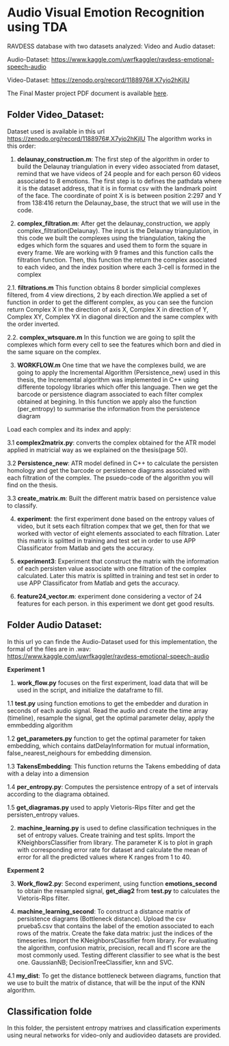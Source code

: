 # Audio Visual Emotion Recognition using TDA

RAVDESS database with two datasets analyzed: Video and Audio dataset:

Audio-Dataset: https://www.kaggle.com/uwrfkaggler/ravdess-emotional-speech-audio

Video-Dataset: https://zenodo.org/record/1188976#.X7yio2hKjIU

The Final Master project PDF document is available [here](https://github.com/Cimagroup/AudioVisual-EmotionRecognitionUsingTDA/blob/master/Thesis_doc.pdf).

## **Folder Video_Dataset:**

Dataset used is available in this url https://zenodo.org/record/1188976#.X7yio2hKjIU
The algorithm works in this order:

1. **delaunay_construction.m**: The first step of the algorithm in order to build the Delaunay triangulation in every video associated from dataset, remind that we have videos of 24 people and for each person 60 videos associated to 8 emotions. The first step is to defines the pathdata where it is the dataset address, that it is in format csv with the landmark point of the face. The coordinate of point X is is between position 2:297 and Y from 138:416 return the Delaunay_base, the struct that we will use in the code.

2. **complex_filtration.m**:  After get the delaunay_construction, we apply complex_filtration(Delaunay). The input is the Delaunay triangulation, in this code we built the complexes using the triangulation, taking the edges which form the squares and used them to form the square in every frame. We are working with 9 frames and this function calls the filtration function. Then, this function the return the complex asociated to each video, and the index position where each 3-cell is formed in the complex 

2.1. **filtrations.m** This function obtains 8 border simplicial complexes filtered, from 4 view directions, 2 by each direction.We applied a set of function in order to get the different complex, as you can see the funcion return Complex X in the direction of axis X, Complex X in direction of Y, Complex XY, Complex YX in diagonal direction and the same complex with the order inverted. 

2.2. **complex_wtsquare.m** In this function we are going to split the complexes which form every cell to see the features which born and died in the same square on the complex. 


3. **WORKFLOW.m**  One time that we have the complexes build, we are going to apply the Incremental Algorithm (Persistence_new) used in this thesis, the Incremental algorithm was implemented in C++ using differente topology libraries which offer this language. Then we get the barcode or persistence diagram associated to each filter complex obtained at begining. In this function we apply also the function (per_entropy) to summarise the information from the persistence diagram

Load each complex and its index and apply:

 3.1 **complex2matrix.py**: converts the complex obtained for the ATR model applied in matricial way as we explained on the thesis(page 50). 

 3.2 **Persistence_new**: ATR model defined in C++ to calculate the persisten homology and get the barcode or persistence diagrams     associated with each filtration of the complex. The psuedo-code of the algorithm you will find on the thesis.  

 3.3 **create_matrix.m**: Built the different matrix based on persistence value to classify. 

4. **experiment**: the first experiment done based on the entropy values of video, but it sets each filtration compex that we get, then for that we worked with vector of eight elements associated to each filtration. Later this matrix is splitted in training and test set in order to use APP Classificator from Matlab and gets the accuracy. 

5. **experiment3**: Experiment that construct the matrix with the information of each persisten value associate with one filtration of the complex calculated. Later this matrix is splitted in training and test set in order to use APP Classificator from Matlab and gets the accuracy. 

6. **feature24_vector.m**: experiment done considering a vector of 24 features for each person. in this experiment we dont get good results.

## **Folder Audio Dataset**:

In this url yo can finde the Audio-Dataset used for this implementation, the formal of the files are in .wav: https://www.kaggle.com/uwrfkaggler/ravdess-emotional-speech-audio

**Experiment 1**
1. **work_flow.py** focuses on the first experiment, load data that will be used in the script, and initialize the dataframe to fill.

1.1 **test.py** using function emotions to get the embedder and duration in seconds of each audio signal. Read the audio and create the time array (timeline), resample the signal, get the optimal parameter delay, apply the emmbedding algorithm

1.2 **get_parameters.py** function to get the optimal parameter for taken embedding, which contains datDelayInformation for mutual information, false_nearest_neighours for embedding dimension.

1.3 **TakensEmbedding**: This function returns the Takens embedding of data with a delay into a dimension

1.4 **per_entropy.py**: Computes the persistence entropy of a set of intervals according to the diagrama obtained.

1.5 **get_diagramas.py** used to apply Vietoris-Rips filter and get the persisten_entropy values.

2. **machine_learning.py** is used to define classification techniques in the set of entropy values. Create training and test splits. Import the KNeighborsClassifier from library. The parameter K is to plot in graph with corresponding error rate for dataset and calculate the mean of error for all the predicted values where K ranges from 1 to 40.

**Experment 2**

3. **Work_flow2.py**: Second experiment,  using function **emotions_second** to obtain the resampled signal, **get_diag2** from **test.py** to calculates the Vietoris-Rips filter.

4. **machine_learning_second**: To construct a distance matrix of persistence diagrams (Bottleneck distance). Upload the csv prueba5.csv that contains the label of the emotion associated to each rows of the matrix. Create the fake data matrix: just the indices of the timeseries. Import the KNeighborsClassifier from library. For evaluating the algorithm, confusion matrix, precision, recall and f1 score are the most commonly used. Testing different classifier to see what is the best one. GaussianNB;  DecisionTreeClassifier, knn and SVC. 

4.1 **my_dist**: To get the distance bottleneck between diagrams, function that we use to built the matrix of distance, that will be the input of the KNN algorithm.


## Classification folde

In this folder, the persistent entropy matrixes and classification experiments using neural networks for video-only and audiovideo datasets are provided.

